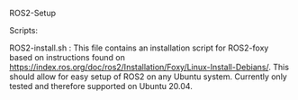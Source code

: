 ROS2-Setup

Scripts:

ROS2-install.sh : This file contains an installation script for ROS2-foxy based on instructions found on https://index.ros.org/doc/ros2/Installation/Foxy/Linux-Install-Debians/. This should allow
for easy setup of ROS2 on any Ubuntu system. Currently only tested and therefore supported on Ubuntu 20.04.